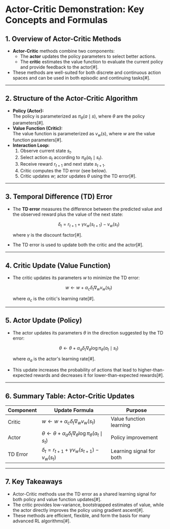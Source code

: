 # Actor-Critic Demonstration: Key Concepts and Formulas

## 1. Overview of Actor-Critic Methods

- **Actor-Critic** methods combine two components:
  - The **actor** updates the policy parameters to select better actions.
  - The **critic** estimates the value function to evaluate the current policy and provide feedback to the actor[#].
- These methods are well-suited for both discrete and continuous action spaces and can be used in both episodic and continuing tasks[#].

---

## 2. Structure of the Actor-Critic Algorithm

- **Policy (Actor):**  
  The policy is parameterized as $\pi_\theta(a \mid s)$, where $\theta$ are the policy parameters[#].
- **Value Function (Critic):**  
  The value function is parameterized as $v_w(s)$, where $w$ are the value function parameters[#].
- **Interaction Loop:**
  1. Observe current state $s_t$.
  2. Select action $a_t$ according to $\pi_\theta(a_t \mid s_t)$.
  3. Receive reward $r_{t+1}$ and next state $s_{t+1}$.
  4. Critic computes the TD error (see below).
  5. Critic updates $w$; actor updates $\theta$ using the TD error[#].

---

## 3. Temporal Difference (TD) Error

- The **TD error** measures the difference between the predicted value and the observed reward plus the value of the next state:
  
  $$
  \delta_t = r_{t+1} + \gamma v_w(s_{t+1}) - v_w(s_t)
  $$
  
  where $\gamma$ is the discount factor[#].
- The TD error is used to update both the critic and the actor[#].

---

## 4. Critic Update (Value Function)

- The critic updates its parameters $w$ to minimize the TD error:
  
  $$
  w \leftarrow w + \alpha_c \delta_t \nabla_w v_w(s_t)
  $$
  
  where $\alpha_c$ is the critic's learning rate[#].

---

## 5. Actor Update (Policy)

- The actor updates its parameters $\theta$ in the direction suggested by the TD error:
  
  $$
  \theta \leftarrow \theta + \alpha_a \delta_t \nabla_\theta \log \pi_\theta(a_t \mid s_t)
  $$
  
  where $\alpha_a$ is the actor's learning rate[#].
- This update increases the probability of actions that lead to higher-than-expected rewards and decreases it for lower-than-expected rewards[#].

---

## 6. Summary Table: Actor-Critic Updates

| Component | Update Formula                                                                             | Purpose                  |
| --------- | ------------------------------------------------------------------------------------------ | ------------------------ |
| Critic    | $w \leftarrow w + \alpha_c \delta_t \nabla_w v_w(s_t)$                                     | Value function learning  |
| Actor     | $\theta \leftarrow \theta + \alpha_a \delta_t \nabla_\theta \log \pi_\theta(a_t \mid s_t)$ | Policy improvement       |
| TD Error  | $\delta_t = r_{t+1} + \gamma v_w(s_{t+1}) - v_w(s_t)$                                      | Learning signal for both |

---

## 7. Key Takeaways

- Actor-Critic methods use the TD error as a shared learning signal for both policy and value function updates[#].
- The critic provides low-variance, bootstrapped estimates of value, while the actor directly improves the policy using gradient ascent[#].
- These methods are efficient, flexible, and form the basis for many advanced RL algorithms[#].
